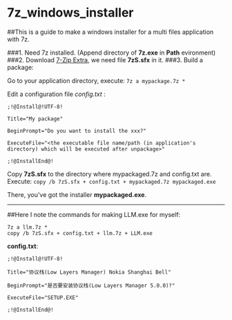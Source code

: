 # 7z_windows_installer
##This is a guide to make a windows installer for a multi files application with 7z.


###1. Need 7z installed. (Append directory of **7z.exe** in **Path** evironment)
###2. Download [7-Zip Extra](http://www.7-zip.org/a/7z920_extra.7z), we need file **7zS.sfx** in it.
###3. Build a package:<br>

  Go to your application directory, execute: ```7z a mypackage.7z *```

  Edit a configuration file *config.txt* :
```
;!@Install@!UTF-8!

Title="My package"

BeginPrompt="Do you want to install the xxx?"

ExecuteFile="<the executable file name/path (in application's directory) which will be executed after unpackage>"

;!@InstallEnd@!
```
Copy **7zS.sfx** to the directory where mypackaged.7z and config.txt are. Execute:
```copy /b 7zS.sfx + config.txt + mypackaged.7z mypackaged.exe```

There, you've got the installer **mypackaged.exe**.


***


##Here I note the commands for making LLM.exe for myself:<br>
```
7z a llm.7z *
copy /b 7zS.sfx + config.txt + llm.7z + LLM.exe
```

**config.txt**:<br>
```
;!@Install@!UTF-8!

Title="协议栈(Low Layers Manager) Nokia Shanghai Bell"

BeginPrompt="是否要安装协议栈(Low Layers Manager 5.0.0)?"

ExecuteFile="SETUP.EXE"

;!@InstallEnd@!
```

